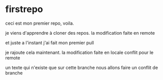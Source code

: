 # firstrepo

ceci est mon premier repo, voila.

je viens d'apprendre à cloner des repos.
la modification faite en remote

et juste a l'instant j'ai fait mon premier pull

je rajoute cela maintenant.
la modification faite en locale
conflit pour le remote

un texte qui n'existe que sur cette branche
nous allons faire un conflit de branche